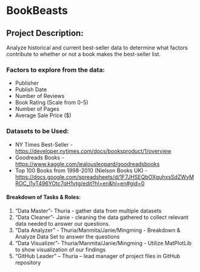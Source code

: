 # BookBeasts

## Project Description:

Analyze historical and current best-seller data to determine what factors contribute to whether or not a book makes the best-seller list.

### Factors to explore from the data:

  * Publisher
  * Publish Date
  * Number of Reviews
  * Book Rating (Scale from 0-5)
  * Number of Pages
  * Average Sale Price ($)

### Datasets to be Used:
* NY Times Best-Seller - https://developer.nytimes.com/docs/booksproduct/1/overview
* Goodreads Books - https://www.kaggle.com/jealousleopard/goodreadsbooks
* Top 100 Books from 1998-2010 (Nielson Books UK) - https://docs.google.com/spreadsheets/d/1F7JHSEQbOXguhxsSdZWyMROC_l1yT496YOtc7qH1vtg/edit?hl=en&hl=en#gid=0


#### Breakdown of Tasks & Roles:
 1. “Data Master”- Thuria - gather data from multiple datasets
 2. “Data Cleaner”- Janie - cleaning the data gathered to collect relevant data needed to answer our questions.
 3. “Data Analyzer” - Thuria/Manmita/Janie/Mingming - Breakdown & Analyze Data Set to answer the questions
 4. “Data Visualizer”- Thuria/Manmita/Janie/Mingming - Utilize MatPlotLib to show visualization of our findings
 5. “GitHub Leader” – Thuria – lead manager of project files in GitHub repository 
